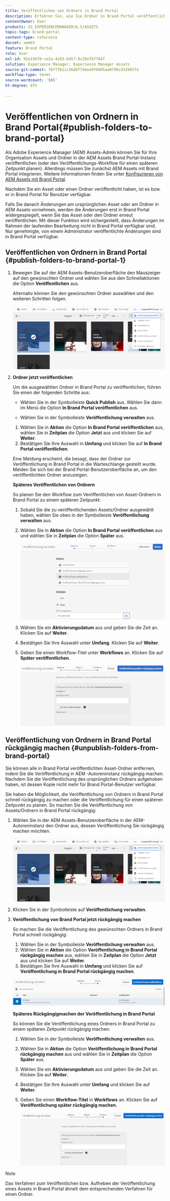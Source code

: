 ```yaml
---
title: Veröffentlichen von Ordnern in Brand Portal
description: Erfahren Sie, wie Sie Ordner in Brand Portal veröffentlichen und deren Veröffentlichung rückgängig machen können.
contentOwner: User
products: SG_EXPERIENCEMANAGER/6.5/ASSETS
topic-tags: brand-portal
content-type: reference
docset: aem65
feature: Brand Portal
role: User
exl-id: 92a156f0-ce2a-4c83-bd57-0c29efbf784f
solution: Experience Manager, Experience Manager Assets
source-git-commit: 76fffb11c56dbf7ebee9f6805ae0799cd32985fe
workflow-type: tm+mt
source-wordcount: '565'
ht-degree: 87%

---
```


# Veröffentlichen von Ordnern in Brand Portal{#publish-folders-to-brand-portal}

Als Adobe Experience Manager (AEM) Assets-Admin können Sie für Ihre Organisation Assets und Ordner in der AEM Assets Brand Portal-Instanz veröffentlichen (oder den Veröffentlichungs-Workflow für einen späteren Zeitpunkt planen). Allerdings müssen Sie zunächst AEM Assets mit Brand Portal integrieren. Weitere Informationen finden Sie unter [Konfigurieren von AEM Assets mit Brand Portal](/help/assets/configure-aem-assets-with-brand-portal.md).

Nachdem Sie ein Asset oder einen Ordner veröffentlicht haben, ist es bzw. er in Brand Portal für Benutzer verfügbar.

Falls Sie danach Änderungen am ursprünglichen Asset oder am Ordner in AEM Assets vornehmen, werden die Änderungen erst in Brand Portal widergespiegelt, wenn Sie das Asset oder den Ordner erneut veröffentlichen. Mit dieser Funktion wird sichergestellt, dass Änderungen im Rahmen der laufenden Bearbeitung nicht in Brand Portal verfügbar sind. Nur genehmigte, von einem Administrator veröffentlichte Änderungen sind in Brand Portal verfügbar.

## Veröffentlichen von Ordnern in Brand Portal {#publish-folders-to-brand-portal-1}

1. Bewegen Sie auf der AEM Assets-Benutzeroberfläche den Mauszeiger auf den gewünschten Ordner und wählen Sie aus den Schnellaktionen die Option **Veröffentlichen** aus.

   Alternativ können Sie den gewünschten Ordner auswählen und den weiteren Schritten folgen.

   ![publish2bp](assets/publish2bp.png)

1. **Ordner jetzt veröffentlichen**

   Um die ausgewählten Ordner in Brand Portal zu veröffentlichen, führen Sie einen der folgenden Schritte aus:

   * Wählen Sie in der Symbolleiste **Quick Publish** aus. Wählen Sie dann im Menü die Option **In Brand Portal veröffentlichen** aus.

   * Wählen Sie in der Symbolleiste **Veröffentlichung verwalten** aus.

   1. Wählen Sie in **Aktion** die Option **In Brand Portal veröffentlichen** aus, wählen Sie in **Zeitplan** die Option **Jetzt** aus und klicken Sie auf **Weiter**.
   1. Bestätigen Sie Ihre Auswahl in **Umfang** und klicken Sie auf **In Brand Portal veröffentlichen**.

   Eine Meldung erscheint, die besagt, dass der Ordner zur Veröffentlichung in Brand Portal in die Warteschlange gestellt wurde. Melden Sie sich bei der Brand Portal-Benutzeroberfläche an, um den veröffentlichten Ordner anzuzeigen.

   **Späteres Veröffentlichen von Ordnern**

   So planen Sie den Workflow zum Veröffentlichen von Asset-Ordnern in Brand Portal zu einem späteren Zeitpunkt:

   1. Sobald Sie die zu veröffentlichenden Assets/Ordner ausgewählt haben, wählen Sie oben in der Symbolleiste **Veröffentlichung verwalten** aus.
   1. Wählen Sie in **Aktion** die Option **In Brand Portal veröffentlichen** aus und wählen Sie in **Zeitplan** die Option **Später** aus.

      ![publishlaterbp](assets/publishlaterbp.png)

   1. Wählen Sie ein **Aktivierungsdatum** aus und geben Sie die Zeit an. Klicken Sie auf **Weiter**.
   1. Bestätigen Sie Ihre Auswahl unter **Umfang**. Klicken Sie auf **Weiter**.
   1. Geben Sie einen Workflow-Titel unter **Workflows** an. Klicken Sie auf **Später veröffentlichen**.

      ![manageschedulepub](assets/manageschedulepub.png)

## Veröffentlichung von Ordnern in Brand Portal rückgängig machen {#unpublish-folders-from-brand-portal}

Sie können alle in Brand Portal veröffentlichten Asset-Ordner entfernen, indem Sie die Veröffentlichung in AEM -Autoreninstanz rückgängig machen. Nachdem Sie die Veröffentlichung des ursprünglichen Ordners aufgehoben haben, ist dessen Kopie nicht mehr für Brand Portal-Benutzer verfügbar.

Sie haben die Möglichkeit, die Veröffentlichung von Ordnern in Brand Portal schnell rückgängig zu machen oder die Veröffentlichung für einen späteren Zeitpunkt zu planen. So machen Sie die Veröffentlichung von Assets/Ordnern in Brand Portal rückgängig:

1. Wählen Sie in der AEM Assets-Benutzeroberfläche in der AEM-Autoreninstanz den Ordner aus, dessen Veröffentlichung Sie rückgängig machen möchten.

   ![publish2bp-1](assets/publish2bp.png)

1. Klicken Sie in der Symbolleiste auf **Veröffentlichung verwalten**.

1. **Veröffentlichung von Brand Portal jetzt rückgängig machen**

   So machen Sie die Veröffentlichung des gewünschten Ordners in Brand Portal schnell rückgängig:

   1. Wählen Sie in der Symbolleiste **Veröffentlichung verwalten** aus.
   1. Wählen Sie in **Aktion** die Option **Veröffentlichung in Brand Portal rückgängig machen** aus, wählen Sie in **Zeitplan** die Option **Jetzt** aus und klicken Sie auf **Weiter**.
   1. Bestätigen Sie Ihre Auswahl in **Umfang** und klicken Sie auf **Veröffentlichung in Brand Portal rückgängig machen**.

   ![confirm-unpublish](assets/confirm-unpublish.png)

   **Späteres Rückgängigmachen der Veröffentlichung in Brand Portal**

   So können Sie die Veröffentlichung eines Ordners in Brand Portal zu einem späteren Zeitpunkt rückgängig machen:

   1. Wählen Sie in der Symbolleiste **Veröffentlichung verwalten** aus.
   1. Wählen Sie in **Aktion** die Option **Veröffentlichung in Brand Portal rückgängig machen** aus und wählen Sie in **Zeitplan** die Option **Später** aus.
   1. Wählen Sie ein **Aktivierungsdatum** aus und geben Sie die Zeit an. Klicken Sie auf **Weiter**.
   1. Bestätigen Sie Ihre Auswahl unter **Umfang** und klicken Sie auf **Weiter**.
   1. Geben Sie einen **Workflow-Titel** in **Workflows** an. Klicken Sie auf **Veröffentlichung später rückgängig machen.**

      ![unpublishworkflows](assets/unpublishworkflows.png)

>[!NOTE]
>
>Das Verfahren zum Veröffentlichen bzw. Aufheben der Veröffentlichung eines Assets in Brand Portal ähnelt dem entsprechenden Verfahren für einen Ordner.

